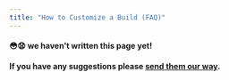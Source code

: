 ```yaml
---
title: "How to Customize a Build (FAQ)"
---
```



#### 😳😧 we haven't written this page yet!

#### If you have any suggestions please [send them our way](mailto:hello@nextstrain.org).